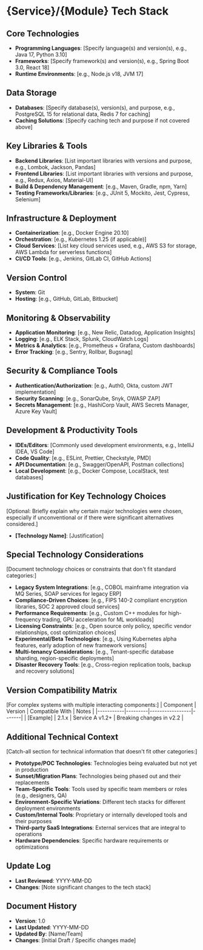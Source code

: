 # {Service}/{Module} Tech Stack

## Core Technologies
- **Programming Languages**: [Specify language(s) and version(s), e.g., Java 17, Python 3.10]
- **Frameworks**: [Specify framework(s) and version(s), e.g., Spring Boot 3.0, React 18]
- **Runtime Environments**: [e.g., Node.js v18, JVM 17]

## Data Storage
- **Databases**: [Specify database(s), version(s), and purpose, e.g., PostgreSQL 15 for relational data, Redis 7 for caching]
- **Caching Solutions**: [Specify caching tech and purpose if not covered above]

## Key Libraries & Tools
- **Backend Libraries**: [List important libraries with versions and purpose, e.g., Lombok, Jackson, Pandas]
- **Frontend Libraries**: [List important libraries with versions and purpose, e.g., Redux, Axios, Material-UI]
- **Build & Dependency Management**: [e.g., Maven, Gradle, npm, Yarn]
- **Testing Frameworks/Libraries**: [e.g., JUnit 5, Mockito, Jest, Cypress, Selenium]

## Infrastructure & Deployment
- **Containerization**: [e.g., Docker Engine 20.10]
- **Orchestration**: [e.g., Kubernetes 1.25 (if applicable)]
- **Cloud Services**: [List key cloud services used, e.g., AWS S3 for storage, AWS Lambda for serverless functions]
- **CI/CD Tools**: [e.g., Jenkins, GitLab CI, GitHub Actions]

## Version Control
- **System**: Git
- **Hosting**: [e.g., GitHub, GitLab, Bitbucket]

## Monitoring & Observability
- **Application Monitoring**: [e.g., New Relic, Datadog, Application Insights]
- **Logging**: [e.g., ELK Stack, Splunk, CloudWatch Logs]
- **Metrics & Analytics**: [e.g., Prometheus + Grafana, Custom dashboards]
- **Error Tracking**: [e.g., Sentry, Rollbar, Bugsnag]

## Security & Compliance Tools
- **Authentication/Authorization**: [e.g., Auth0, Okta, custom JWT implementation]
- **Security Scanning**: [e.g., SonarQube, Snyk, OWASP ZAP]
- **Secrets Management**: [e.g., HashiCorp Vault, AWS Secrets Manager, Azure Key Vault]

## Development & Productivity Tools
- **IDEs/Editors**: [Commonly used development environments, e.g., IntelliJ IDEA, VS Code]
- **Code Quality**: [e.g., ESLint, Prettier, Checkstyle, PMD]
- **API Documentation**: [e.g., Swagger/OpenAPI, Postman collections]
- **Local Development**: [e.g., Docker Compose, LocalStack, test databases]

## Justification for Key Technology Choices
[Optional: Briefly explain why certain major technologies were chosen, especially if unconventional or if there were significant alternatives considered.]
- **[Technology Name]**: [Justification]

## Special Technology Considerations
[Document technology choices or constraints that don't fit standard categories:]
- **Legacy System Integrations**: [e.g., COBOL mainframe integration via MQ Series, SOAP services for legacy ERP]
- **Compliance-Driven Choices**: [e.g., FIPS 140-2 compliant encryption libraries, SOC 2 approved cloud services]
- **Performance Requirements**: [e.g., Custom C++ modules for high-frequency trading, GPU acceleration for ML workloads]
- **Licensing Constraints**: [e.g., Open source only policy, specific vendor relationships, cost optimization choices]
- **Experimental/Beta Technologies**: [e.g., Using Kubernetes alpha features, early adoption of new framework versions]
- **Multi-tenancy Considerations**: [e.g., Tenant-specific database sharding, region-specific deployments]
- **Disaster Recovery Tools**: [e.g., Cross-region replication tools, backup and recovery solutions]

## Version Compatibility Matrix
[For complex systems with multiple interacting components:]
| Component | Version | Compatible With | Notes |
|-----------|---------|-----------------|-------|
| [Example] | 2.1.x   | Service A v1.2+ | Breaking changes in v2.2 |

## Additional Technical Context
[Catch-all section for technical information that doesn't fit other categories:]
- **Prototype/POC Technologies**: Technologies being evaluated but not yet in production
- **Sunset/Migration Plans**: Technologies being phased out and their replacements
- **Team-Specific Tools**: Tools used by specific team members or roles (e.g., designers, QA)
- **Environment-Specific Variations**: Different tech stacks for different deployment environments
- **Custom/Internal Tools**: Proprietary or internally developed tools and their purposes
- **Third-party SaaS Integrations**: External services that are integral to operations
- **Hardware Dependencies**: Specific hardware requirements or optimizations

## Update Log
- **Last Reviewed**: YYYY-MM-DD
- **Changes**: [Note significant changes to the tech stack]

## Document History
- **Version**: 1.0
- **Last Updated**: YYYY-MM-DD
- **Updated By**: [Name/Team]
- **Changes**: [Initial Draft / Specific changes made]